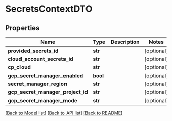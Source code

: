 # SecretsContextDTO

## Properties
Name | Type | Description | Notes
------------ | ------------- | ------------- | -------------
**provided_secrets_id** | **str** |  | [optional] 
**cloud_account_secrets_id** | **str** |  | [optional] 
**cp_cloud** | **str** |  | [optional] 
**gcp_secret_manager_enabled** | **bool** |  | [optional] 
**secret_manager_region** | **str** |  | [optional] 
**gcp_secret_manager_project_id** | **str** |  | [optional] 
**gcp_secret_manager_mode** | **str** |  | [optional] 

[[Back to Model list]](../README.md#documentation-for-models) [[Back to API list]](../README.md#documentation-for-api-endpoints) [[Back to README]](../README.md)

